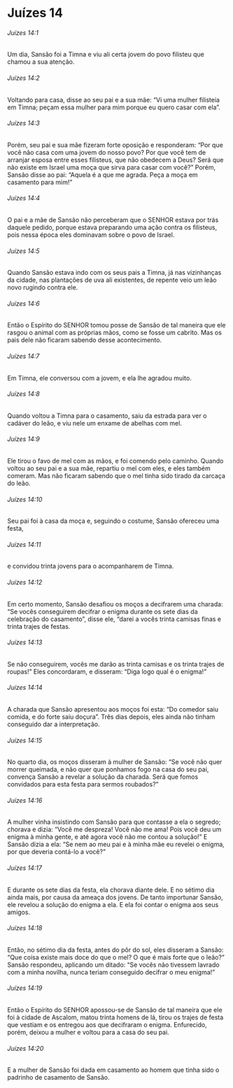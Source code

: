 # Juízes 14

###### Juízes 14:1

Um dia, Sansão foi a Timna e viu ali certa jovem do povo filisteu que chamou a sua atenção.

###### Juízes 14:2

Voltando para casa, disse ao seu pai e a sua mãe: “Vi uma mulher filisteia em Timna; peçam essa mulher para mim porque eu quero casar com ela”.

###### Juízes 14:3

Porém, seu pai e sua mãe fizeram forte oposição e responderam: “Por que você não casa com uma jovem do nosso povo? Por que você tem de arranjar esposa entre esses filisteus, que não obedecem a Deus? Será que não existe em Israel uma moça que sirva para casar com você?” Porém, Sansão disse ao pai: “Aquela é a que me agrada. Peça a moça em casamento para mim!”

###### Juízes 14:4

O pai e a mãe de Sansão não perceberam que o SENHOR estava por trás daquele pedido, porque estava preparando uma ação contra os filisteus, pois nessa época eles dominavam sobre o povo de Israel.

###### Juízes 14:5

Quando Sansão estava indo com os seus pais a Timna, já nas vizinhanças da cidade, nas plantações de uva ali existentes, de repente veio um leão novo rugindo contra ele.

###### Juízes 14:6

Então o Espírito do SENHOR tomou posse de Sansão de tal maneira que ele rasgou o animal com as próprias mãos, como se fosse um cabrito. Mas os pais dele não ficaram sabendo desse acontecimento.

###### Juízes 14:7

Em Timna, ele conversou com a jovem, e ela lhe agradou muito.

###### Juízes 14:8

Quando voltou a Timna para o casamento, saiu da estrada para ver o cadáver do leão, e viu nele um enxame de abelhas com mel.

###### Juízes 14:9

Ele tirou o favo de mel com as mãos, e foi comendo pelo caminho. Quando voltou ao seu pai e a sua mãe, repartiu o mel com eles, e eles também comeram. Mas não ficaram sabendo que o mel tinha sido tirado da carcaça do leão.

###### Juízes 14:10

Seu pai foi à casa da moça e, seguindo o costume, Sansão ofereceu uma festa,

###### Juízes 14:11

e convidou trinta jovens para o acompanharem de Timna.

###### Juízes 14:12

Em certo momento, Sansão desafiou os moços a decifrarem uma charada: “Se vocês conseguirem decifrar o enigma durante os sete dias da celebração do casamento”, disse ele, “darei a vocês trinta camisas finas e trinta trajes de festas.

###### Juízes 14:13

Se não conseguirem, vocês me darão as trinta camisas e os trinta trajes de roupas!” Eles concordaram, e disseram: “Diga logo qual é o enigma!”

###### Juízes 14:14

A charada que Sansão apresentou aos moços foi esta: “Do comedor saiu comida, e do forte saiu doçura”. Três dias depois, eles ainda não tinham conseguido dar a interpretação.

###### Juízes 14:15

No quarto dia, os moços disseram à mulher de Sansão: “Se você não quer morrer queimada, e não quer que ponhamos fogo na casa do seu pai, convença Sansão a revelar a solução da charada. Será que fomos convidados para esta festa para sermos roubados?”

###### Juízes 14:16

A mulher vinha insistindo com Sansão para que contasse a ela o segredo; chorava e dizia: “Você me despreza! Você não me ama! Pois você deu um enigma à minha gente, e até agora você não me contou a solução!” E Sansão dizia a ela: “Se nem ao meu pai e à minha mãe eu revelei o enigma, por que deveria contá-lo a você?”

###### Juízes 14:17

E durante os sete dias da festa, ela chorava diante dele. E no sétimo dia ainda mais, por causa da ameaça dos jovens. De tanto importunar Sansão, ele revelou a solução do enigma a ela. E ela foi contar o enigma aos seus amigos.

###### Juízes 14:18

Então, no sétimo dia da festa, antes do pôr do sol, eles disseram a Sansão: “Que coisa existe mais doce do que o mel? O que é mais forte que o leão?” Sansão respondeu, aplicando um ditado: “Se vocês não tivessem lavrado com a minha novilha, nunca teriam conseguido decifrar o meu enigma!”

###### Juízes 14:19

Então o Espírito do SENHOR apossou-se de Sansão de tal maneira que ele foi à cidade de Ascalom, matou trinta homens de lá, tirou os trajes de festa que vestiam e os entregou aos que decifraram o enigma. Enfurecido, porém, deixou a mulher e voltou para a casa do seu pai.

###### Juízes 14:20

E a mulher de Sansão foi dada em casamento ao homem que tinha sido o padrinho de casamento de Sansão.


